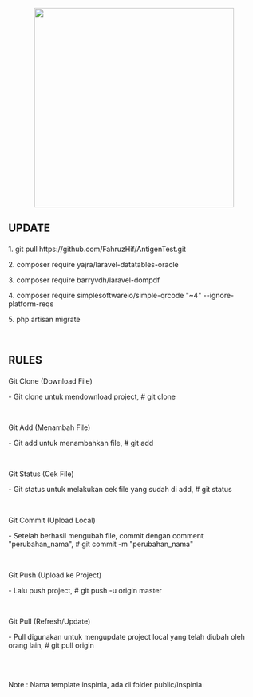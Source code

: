 <p align="center"><a href="https://laravel.com" target="_blank"><img src="https://raw.githubusercontent.com/laravel/art/master/logo-lockup/5%20SVG/2%20CMYK/1%20Full%20Color/laravel-logolockup-cmyk-red.svg" width="400"></a></p>

<!-- <p align="center">
<a href="https://travis-ci.org/laravel/framework"><img src="https://travis-ci.org/laravel/framework.svg" alt="Build Status"></a>
<a href="https://packagist.org/packages/laravel/framework"><img src="https://img.shields.io/packagist/dt/laravel/framework" alt="Total Downloads"></a>
<a href="https://packagist.org/packages/laravel/framework"><img src="https://img.shields.io/packagist/v/laravel/framework" alt="Latest Stable Version"></a>
<a href="https://packagist.org/packages/laravel/framework"><img src="https://img.shields.io/packagist/l/laravel/framework" alt="License"></a>
</p>
 -->

<h2><p>UPDATE</p></h2>
<p>1. git pull https://github.com/FahruzHif/AntigenTest.git</p>
<p>2. composer require yajra/laravel-datatables-oracle</p>
<p>3. composer require barryvdh/laravel-dompdf</p>
<p>4. composer require simplesoftwareio/simple-qrcode "~4" --ignore-platform-reqs </p>
<p>5. php artisan migrate</p>

<br>

<h2><p>RULES</p></h2>

<p>Git Clone (Download File)</p>
<p>- Git clone untuk mendownload project, # git clone <link></p><br>

<p>Git Add (Menambah File)</p>
<p>- Git add untuk menambahkan file, # git add <file></p><br>

<p>Git Status (Cek File)</p>
<p>- Git status untuk melakukan cek file yang sudah di add, # git status</p><br>

<p>Git Commit (Upload Local)</p>
<p>- Setelah berhasil mengubah file, commit dengan comment "perubahan_nama", # git commit -m "perubahan_nama"</p><br>

<p>Git Push (Upload ke Project)</p>
<p>- Lalu push project, # git push -u origin master</p><br>

<p>Git Pull (Refresh/Update)</p>
<p>- Pull digunakan untuk mengupdate project local yang telah diubah oleh orang lain, # git pull origin <link></p><br>

<br>
<p>Note : Nama template inspinia, ada di folder public/inspinia</p>
